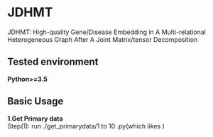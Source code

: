 # JDHMT
JDHMT: High-quality Gene/Disease Embedding in A Multi-relational Heterogeneous Graph After A Joint Matrix/tensor Decomposition

## Tested environment
**Python>=3.5**

## Basic Usage
__1.Get Primary data__  
Step(1): run ./get_primarydata/1 to 10 .py(which likes )
